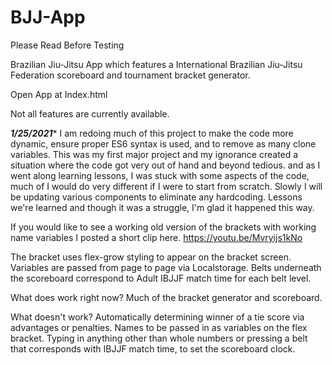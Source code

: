 # BJJ-App
Please Read Before Testing

Brazilian Jiu-Jitsu App which features a International Brazilian Jiu-Jitsu Federation scoreboard and tournament bracket generator.

Open App at Index.html

Not all features are currently available.

*******1/25/2021********
I am redoing much of this project to make the code more dynamic, ensure proper ES6 syntax is used, and to remove as many clone variables. 
This was my first major project and my ignorance created a situation where the code got very out of hand and beyond  tedious. and as I went along learning lessons, I was stuck with some aspects of the code, much of I would do very different if I were to start from scratch. Slowly I will be updating various components to eliminate any hardcoding.
Lessons we're learned and though it was a struggle,  I'm glad it happened this way.

If you would like to see a working old version of the brackets with working name variables I posted a short clip here.
https://youtu.be/Mvryijs1kNo

The bracket uses flex-grow styling to appear on the bracket screen.
Variables are passed from page to page via Localstorage.
Belts underneath the scoreboard correspond to Adult IBJJF match time for each belt level.

What does work right now?
Much of the bracket generator and scoreboard.

What doesn't work?
Automatically determining winner of a tie score via advantages or penalties. 
Names to be passed in as variables on the flex bracket.
Typing in anything other than whole numbers or pressing a belt that corresponds with IBJJF match time, to set the scoreboard clock.
